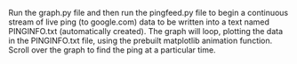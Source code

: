 Run the graph.py file and then run the pingfeed.py file to begin a continuous stream of live ping (to google.com) data to be written into a text named
PINGINFO.txt (automatically created). The graph will loop, plotting the data in the PINGINFO.txt file, using the prebuilt matplotlib animation function.
Scroll over the graph to find the ping at a particular time.
